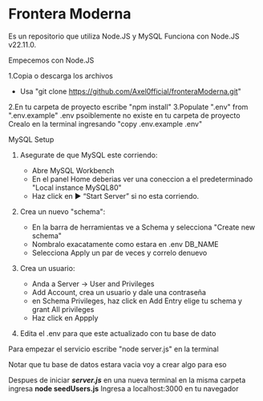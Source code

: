 # Frontera Moderna

Es un repositorio que utiliza Node.JS y MySQL
Funciona con Node.JS v22.11.0.

Empecemos con Node.JS

1.Copia o descarga los archivos
- Usa "git clone https://github.com/Axel0fficial/fronteraModerna.git"

2.En tu carpeta de proyecto escribe "npm install"
3.Populate ".env" from ".env.example"
.env psoiblemente no existe en tu carpeta de proyecto 
Crealo en la terminal ingresando "copy .env.example .env"

MySQL Setup

1. Asegurate de que MySQL este corriendo:
   - Abre MySQL Workbench
   - En el panel Home deberias ver una coneccion a el predeterminado "Local instance MySQL80"
   - Haz click en ▶️ “Start Server” si no esta corriendo.

2. Crea un nuevo "schema":
   - En la barra de herramientas ve a Schema y selecciona "Create new schema"
   - Nombralo exacatamente como estara en .env DB_NAME
   - Selecciona Apply un par de veces y correlo denuevo
  
3. Crea un usuario:
   - Anda a Server -> User and Privileges
   - Add Account, crea un usuario y dale una contraseña
   - en Schema Privileges, haz click en Add Entry elige tu schema y grant All privileges
   - Haz click en Appply

4. Edita el .env para que este actualizado con tu base de dato


Para empezar el servicio escribe "node server.js" en la terminal

Notar que tu base de datos estara vacia voy a crear algo para eso 

Despues de iniciar ***server.js*** en una nueva terminal  en la misma carpeta ingresa **node seedUsers.js**
Ingresa a localhost:3000 en tu navegador
